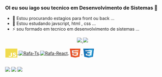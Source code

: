 ### OI eu sou iago sou tecnico em Desenvolvimento de Sistemas 👋

- 🔭 Estou procurando estagios para front ou back ...
- 🌱 Estou estudando javscript, html , css ...
- ⚡ sou formado em tecnico em desenvolvimento de sistemas  ...
<div align="center">
  <a href="https://github.com/will1001001">
  <img height="150" src="https://github-readme-stats.vercel.app/api?username=will1001001&show_icons=true&theme=dracula&include_all_commits=true&count_private=true"/>
  <img height="150" src="https://github-readme-stats.vercel.app/api/top-langs/?username=will1001001&layout=compact&langs_count=7&theme=dracula"/>
</div>
  
  <div style="display: inline_block"><br>
  <img align="center" alt="Rafa-Js" height="30" width="40" src="https://raw.githubusercontent.com/devicons/devicon/master/icons/javascript/javascript-plain.svg">
  <img align="center" alt="Rafa-Ts" height="30" width="40"src="https://cdn.jsdelivr.net/gh/devicons/devicon/icons/java/java-original.svg" />
  <img align="center" alt="Rafa-React" height="30" width="40" src="https://cdn.jsdelivr.net/gh/devicons/devicon/icons/mysql/mysql-original.svg" />
  <img align="center" alt="Rafa-HTML" height="30" width="40" src="https://raw.githubusercontent.com/devicons/devicon/master/icons/html5/html5-original.svg">
  <img align="center" alt="Rafa-CSS" height="30" width="40" src="https://raw.githubusercontent.com/devicons/devicon/master/icons/css3/css3-original.svg">
  </div>


  
  ##
  <div>
  <a href="https://instagram.com/iago_sousalino" target="_blank"><img src="https://img.shields.io/badge/-Instagram-%23E4405F?style=for-the-badge&logo=instagram&logoColor=white" target="_blank"></a>
  <a href = "mailto:iagosousalino84@gmail.com"><img src="https://img.shields.io/badge/-Gmail-%23333?style=for-the-badge&logo=gmail&logoColor=white" target="_blank"></a>
  <a href="https://www.linkedin.com/in/iago-william-26406923a" target="_blank"><img src="https://img.shields.io/badge/-LinkedIn-%230077B5?style=for-the-badge&logo=linkedin&logoColor=white" target="_blank"></a> 
</div>
  
